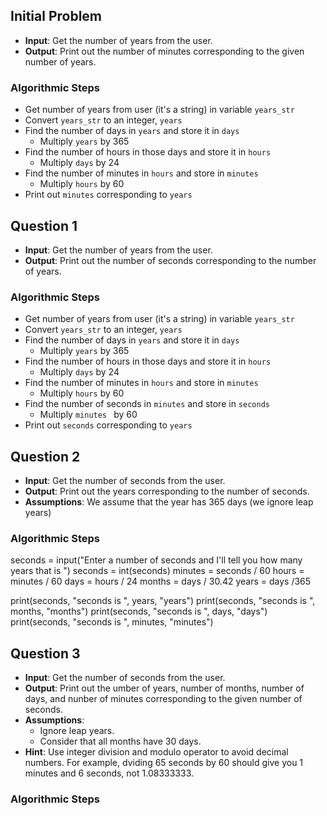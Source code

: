 ## Initial Problem
- **Input**: Get the number of years from the user.
- **Output**: Print out the number of minutes corresponding to the given 
  number of years. 

### Algorithmic Steps
- Get number of years from user (it's a string) in variable `years_str`
- Convert `years_str` to an integer, `years`
- Find the number of days in `years` and store it in `days`
  -  Multiply `years` by 365 
- Find the number of hours in those days and store it in `hours`
  - Multiply `days` by 24
- Find the number of minutes in `hours` and store in `minutes`
  - Multiply `hours` by 60
- Print out `minutes` corresponding to `years`

## Question 1
- **Input**: Get the number of years from the user.
- **Output**: Print out the number of seconds corresponding to the number of 
  years. 

### Algorithmic Steps
- Get number of years from user (it's a string) in variable `years_str`
- Convert `years_str` to an integer, `years`
- Find the number of days in `years` and store it in `days`
  -  Multiply `years` by 365 
- Find the number of hours in those days and store it in `hours`
  - Multiply `days` by 24
- Find the number of minutes in `hours` and store in `minutes`
  - Multiply `hours` by 60
- Find the number of seconds in `minutes` and store in `seconds`
  - Multiply `minutes ` by 60
- Print out `seconds` corresponding to `years`

## Question 2
- **Input**: Get the number of seconds from the user.
- **Output**: Print out the years corresponding to the number of seconds. 
- **Assumptions**: We assume that the year has 365 days (we ignore leap years)

### Algorithmic Steps

seconds = input("Enter a number of seconds and I'll tell you how many years that is ")
seconds = int(seconds)
minutes = seconds / 60
hours = minutes / 60
days = hours / 24
months = days / 30.42
years = days /365 

print(seconds, "seconds is ", years, "years")
print(seconds, "seconds is ", months, "months")
print(seconds, "seconds is ", days, "days")
print(seconds, "seconds is ", minutes, "minutes")

## Question 3
- **Input**: Get the number of seconds from the user.
- **Output**: Print out the umber of years, number of months, number of days, 
  and nunber of minutes corresponding to the given number of seconds. 
- **Assumptions**: 
  - Ignore leap years. 
  - Consider that all months have 30 days.
- **Hint**: Use integer division and modulo operator to avoid decimal 
    numbers. For example, dviding 65 seconds by 60 should give you 1 minutes 
    and 6 seconds, not 1.08333333. 

### Algorithmic Steps



